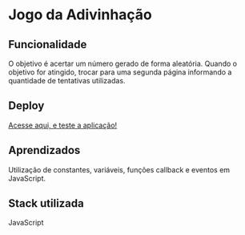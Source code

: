 
# Jogo da Adivinhação


## Funcionalidade

O objetivo é acertar um número gerado de forma aleatória. Quando o objetivo for atingido, trocar para uma segunda página informando a quantidade de tentativas utilizadas.
## Deploy

 <a href="https://jogodaadivinhacao1.netlify.app/" target="_blank">Acesse aqui, e teste a aplicação!</a>




## Aprendizados

Utilização de constantes, variáveis, funções callback e eventos em JavaScript.
## Stack utilizada

JavaScript



